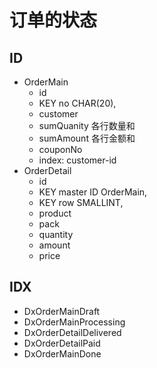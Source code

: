订单的状态
=========

## ID
- OrderMain 
	- id
	- KEY no CHAR(20),
	- customer
	- sumQuanity 各行数量和
	- sumAmount 各行金额和
	- couponNo
	- index: customer-id
- OrderDetail
	- id
	- KEY master ID OrderMain,
	- KEY row SMALLINT,
	- product
	- pack
	- quantity
	- amount
	- price
## IDX
- DxOrderMainDraft
- DxOrderMainProcessing
- DxOrderDetailDelivered
- DxOrderDetailPaid
- DxOrderMainDone

